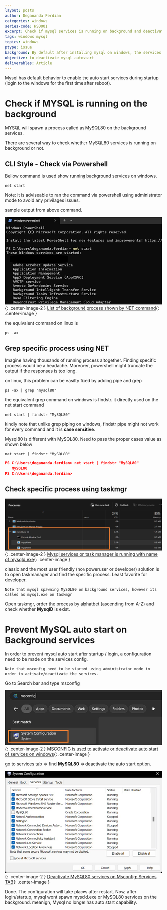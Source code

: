 ```yaml
---
layout: posts
author: Degananda Ferdian
categories: windows
series-code: HSD001
excerpt: Check if mysql services is running on background and deactivate the auto start mechanism after login and startup.
tags: windows mysql
topics: windows
ptype: issue
background: By default after installing mysql on windows, the services will be automatically started after during startup (login to windows).
objective: to deactivate mysql autostart
deliverables: Article
---
```


Mysql has default behavior to enable the auto start services during startup (login to the windows for the first time after reboot).

# Check if MYSQL is running on the background

MYSQL will spawn a process called as MySQL80 on the background services.

There are several way to check whether MySQL80 services is running on background or not.

## CLI Style - Check via Powershell

Bellow command is used show running background services on windows. 

    net start

Note: it is adviseable to ran the command via powershell using administrator mode to avoid any privilages issues.

sample output from above command.

![postimage80](/assets/images/2025-08/net1.jpg){: .center-image-2 }
[List of background process shown by NET command](/assets/images/2025-08/net1.jpg){: .center-image }

the equivalent command on linux is 

    ps -ax

## Grep specific process using NET

Imagine having thousands of running process altogether. Finding specific process would be a headache. Moreover, powershell might truncate the output if the responses is too long.

on linux, this problem can be easilty fixed by adding pipe and grep

    ps -ax | grep "mysql80"

the equivalent grep command on windows is findstr. it directly used on the net start command

    net start | findstr "MySQL80"

kindly note that unlike grep piping on windows, findstr pipe might not work for every command and it is **case sensitive**.

Mysql80 is different with MySQL80. Need to pass the proper cases value as shown below

    net start | findstr "MySQL80"

```json
PS C:\Users\degananda.ferdian> net start | findstr "MySQL80"
   MySQL80
PS C:\Users\degananda.ferdian>
```

## Check specific process using taskmgr

![postimage80](/assets/images/2025-08/net2.jpg){: .center-image-2 }
[Mysql services on task manager is running with name of mysqld.exe](/assets/images/2025-08/net2.jpg){: .center-image }

classic and the most user friendly (non poweruser or developer) solution is to open taskmanager and find the specific process. Least favorite for developer.

    Note that mysql spawning MySQL80 on background services, however its called as mysql.exe on taskmgr

Open taskmgr, order the process by alphatbet (ascending from A-Z) and check whether **MysqlD** is exist.

# Prevent MySQL auto start on Background services

In order to prevent mysql auto start after startup / login, a configuration need to be made on the services config.

    Note that msconfig need to be started using administrator mode in order to activate/deactivate the services.

Go to Search bar and type msconfig

![postimage80](/assets/images/2025-08/net3.jpg){: .center-image-2 }
[MSCONFIG is used to activate or deactivate auto start of services on windows](/assets/images/2025-08/net3.jpg){: .center-image }

go to services tab => find **MySQL80** => deactivate the auto start option.

![postimage80](/assets/images/2025-08/net4.jpg){: .center-image-2 }
[Deactivate MySQL80 services on Msconfig: Services TAB](/assets/images/2025-08/net4.jpg){: .center-image }

Done. The configuration will take places after restart. Now, after login/startup, mysql wont spawn mysqld.exe or MySQL80 services on the background. meanign, Mysql no longer has auto start capability.